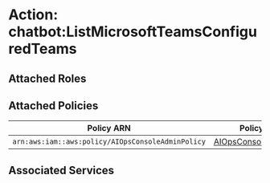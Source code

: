 # Action: chatbot:ListMicrosoftTeamsConfiguredTeams

## Attached Roles

## Attached Policies

| Policy ARN | Policy Name |
|------------|-------------|
| `arn:aws:iam::aws:policy/AIOpsConsoleAdminPolicy` | [AIOpsConsoleAdminPolicy](../policies.md#aiopsconsoleadminpolicy) |

## Associated Services

